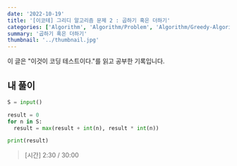 ```yaml
---
date: '2022-10-19'
title: '[이코테] 그리디 알고리즘 문제 2 : 곱하기 혹은 더하기'
categories: ['Algorithm', 'Algorithm/Problem', 'Algorithm/Greedy-Algorithm']
summary: '곱하기 혹은 더하기'
thumbnail: '../thumbnail.jpg'
---
```


<p>이 글은 "이것이 코딩 테스트이다."를 읽고 공부한 기록입니다.</p>

## 내 풀이

```python
S = input()

result = 0
for n in S:
  result = max(result + int(n), result * int(n))

print(result)
```

> [시간] 2:30 / 30:00

